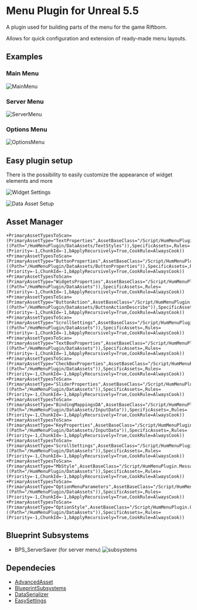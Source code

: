 # Menu Plugin for Unreal 5.5
A plugin used for building parts of the menu for the game Riftborn.

Allows for quick configuration and extension of ready-made menu layouts.

## Examples

### Main Menu

![MainMenu](https://github.com/user-attachments/assets/3cabf52a-3d7d-45f5-b1f8-0299303463e0)


### Server Menu

![ServerMenu](https://github.com/user-attachments/assets/c6e28969-9abd-4ed5-b03e-4e604bf6ae84)

### Options Menu

![OptionsMenu](https://github.com/user-attachments/assets/6381e3c7-b18e-4862-bec2-023bfbbf40c5)

## Easy plugin setup

There is the possibility to easily customize the appearance of widget elements and more

![Widget Settings](https://github.com/user-attachments/assets/46dd819e-5268-42c5-9082-788bd08f6989)

![Data Asset Setup](https://github.com/user-attachments/assets/0a7988e7-bc4a-45fc-8f40-f26bd7ea9b91)

## Asset Manager

```
+PrimaryAssetTypesToScan=(PrimaryAssetType="TextProperties",AssetBaseClass="/Script/HumMenuPlugin.TextPropertiesDataAsset",bHasBlueprintClasses=False,bIsEditorOnly=False,Directories=((Path="/HumMenuPlugin/DataAssets/TextStyles")),SpecificAssets=,Rules=(Priority=-1,ChunkId=-1,bApplyRecursively=True,CookRule=AlwaysCook))
+PrimaryAssetTypesToScan=(PrimaryAssetType="ButtonProperties",AssetBaseClass="/Script/HumMenuPlugin.ButtonPropertiesDataAsset",bHasBlueprintClasses=False,bIsEditorOnly=False,Directories=((Path="/HumMenuPlugin/DataAssets/ButtonProperties")),SpecificAssets=,Rules=(Priority=-1,ChunkId=-1,bApplyRecursively=True,CookRule=AlwaysCook))
+PrimaryAssetTypesToScan=(PrimaryAssetType="WidgetsProperties",AssetBaseClass="/Script/HumMenuPlugin.WidgetsPropertiesDataAsset",bHasBlueprintClasses=False,bIsEditorOnly=False,Directories=((Path="/HumMenuPlugin/DataAssets")),SpecificAssets=,Rules=(Priority=-1,ChunkId=-1,bApplyRecursively=True,CookRule=AlwaysCook))
+PrimaryAssetTypesToScan=(PrimaryAssetType="ButtonAction",AssetBaseClass="/Script/HumMenuPlugin.ButtonActionDataAsset",bHasBlueprintClasses=False,bIsEditorOnly=False,Directories=((Path="/HumMenuPlugin/DataAssets/ButtonActionDescribe")),SpecificAssets=,Rules=(Priority=-1,ChunkId=-1,bApplyRecursively=True,CookRule=AlwaysCook))
+PrimaryAssetTypesToScan=(PrimaryAssetType="ScrollSettings",AssetBaseClass="/Script/HumMenuPlugin.MenuScrollsSettings",bHasBlueprintClasses=False,bIsEditorOnly=False,Directories=((Path="/HumMenuPlugin/DataAssets")),SpecificAssets=,Rules=(Priority=-1,ChunkId=-1,bApplyRecursively=True,CookRule=AlwaysCook))
+PrimaryAssetTypesToScan=(PrimaryAssetType="TextBoxProperties",AssetBaseClass="/Script/HumMenuPlugin.TextBoxPropertiesDataAsset",bHasBlueprintClasses=False,bIsEditorOnly=False,Directories=((Path="/HumMenuPlugin/DataAssets")),SpecificAssets=,Rules=(Priority=-1,ChunkId=-1,bApplyRecursively=True,CookRule=AlwaysCook))
+PrimaryAssetTypesToScan=(PrimaryAssetType="CheckBoxProperties",AssetBaseClass="/Script/HumMenuPlugin.CheckBoxPropertiesDataAsset",bHasBlueprintClasses=False,bIsEditorOnly=False,Directories=((Path="/HumMenuPlugin/DataAssets")),SpecificAssets=,Rules=(Priority=-1,ChunkId=-1,bApplyRecursively=True,CookRule=AlwaysCook))
+PrimaryAssetTypesToScan=(PrimaryAssetType="SliderProperties",AssetBaseClass="/Script/HumMenuPlugin.SliderPropertiesDataAsset",bHasBlueprintClasses=False,bIsEditorOnly=False,Directories=((Path="/HumMenuPlugin/DataAssets")),SpecificAssets=,Rules=(Priority=-1,ChunkId=-1,bApplyRecursively=True,CookRule=AlwaysCook))
+PrimaryAssetTypesToScan=(PrimaryAssetType="BindingMappingsDA",AssetBaseClass="/Script/HumMenuPlugin.BindingMappingsDataAsset",bHasBlueprintClasses=False,bIsEditorOnly=False,Directories=((Path="/HumMenuPlugin/DataAssets/InputData")),SpecificAssets=,Rules=(Priority=-1,ChunkId=-1,bApplyRecursively=True,CookRule=AlwaysCook))
+PrimaryAssetTypesToScan=(PrimaryAssetType="KeyProperties",AssetBaseClass="/Script/HumMenuPlugin.KeysPropertiesDataAsset",bHasBlueprintClasses=False,bIsEditorOnly=False,Directories=((Path="/HumMenuPlugin/DataAssets/InputData")),SpecificAssets=,Rules=(Priority=-1,ChunkId=-1,bApplyRecursively=True,CookRule=AlwaysCook))
+PrimaryAssetTypesToScan=(PrimaryAssetType="ScrollSettings",AssetBaseClass="/Script/HumMenuPlugin.MenuScrollsSettings",bHasBlueprintClasses=False,bIsEditorOnly=False,Directories=((Path="/HumMenuPlugin/DataAssets")),SpecificAssets=,Rules=(Priority=-1,ChunkId=-1,bApplyRecursively=True,CookRule=AlwaysCook))
+PrimaryAssetTypesToScan=(PrimaryAssetType="MbStyle",AssetBaseClass="/Script/HumMenuPlugin.MessageBoxStyle",bHasBlueprintClasses=False,bIsEditorOnly=False,Directories=((Path="/HumMenuPlugin/DataAssets")),SpecificAssets=,Rules=(Priority=-1,ChunkId=-1,bApplyRecursively=True,CookRule=AlwaysCook))
+PrimaryAssetTypesToScan=(PrimaryAssetType="OptionMenuParameters",AssetBaseClass="/Script/HumMenuPlugin.OptionMenuParametersDataAsset",bHasBlueprintClasses=False,bIsEditorOnly=False,Directories=((Path="/HumMenuPlugin/DataAssets")),SpecificAssets=,Rules=(Priority=-1,ChunkId=-1,bApplyRecursively=True,CookRule=AlwaysCook))
+PrimaryAssetTypesToScan=(PrimaryAssetType="OptionStyle",AssetBaseClass="/Script/HumMenuPlugin.OptionStyleDataAsset",bHasBlueprintClasses=False,bIsEditorOnly=False,Directories=((Path="/HumMenuPlugin/DataAssets")),SpecificAssets=,Rules=(Priority=-1,ChunkId=-1,bApplyRecursively=True,CookRule=AlwaysCook))
```

## Blueprint Subsystems

- BPS_ServerSaver (for server menu)
![subsystems](https://github.com/user-attachments/assets/17608cb9-b231-4df9-8108-3c69f4949d1e)

## Dependecies
- [AdvancedAsset](https://github.com/ArtemIyX/AdvancedAssetUnreal)
- [BlueprintSubsystems](https://github.com/ArtemIyX/BlueprintSubsystemsUnreal)
- [DataSerializer](https://github.com/ArtemIyX/DataSerializerUnreal)
- [EasySettings](https://github.com/ArtemIyX/EasySettingsUnreal)
